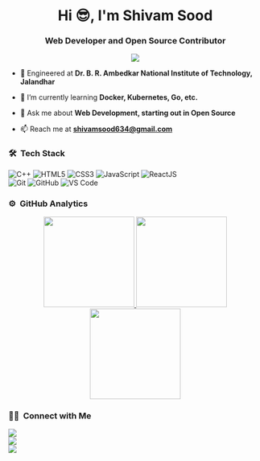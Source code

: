 <h1 align="center">Hi 😎, I'm Shivam Sood</h1>
<h3 align="center">Web Developer and Open Source Contributor</h3>
	
<p align="center">
  <img src="https://visitor-badge.glitch.me/badge?page_id=Shivam-Afa.visitor-badge.issue.1">
</p>

- 🏫 Engineered at **Dr. B. R. Ambedkar National Institute of Technology, Jalandhar**

- 🌱 I’m currently learning **Docker, Kubernetes, Go, etc.**

- 💬 Ask me about **Web Development, starting out in Open Source**

- 📫 Reach me at **shivamsood634@gmail.com**


	
### 🛠 &nbsp;Tech Stack

![C++](https://img.shields.io/badge/C%2B%2B-00599C?style=for-the-badge&logo=c%2B%2B&logoColor=white)
![HTML5](https://img.shields.io/badge/-HTML5-%23E44D27?style=for-the-badge&logo=html5&logoColor=ffffff)
![CSS3](https://img.shields.io/badge/-CSS3-%231572B6?style=for-the-badge&logo=css3)
![JavaScript](https://img.shields.io/badge/-JavaScript-%23F7DF1C?style=for-the-badge&logo=javascript&logoColor=000000&labelColor=%23F7DF1C&color=%23FFCE5A)
![ReactJS](https://img.shields.io/badge/React-20232A?style=for-the-badge&logo=react&logoColor=61DAFB)\
![Git](https://img.shields.io/badge/-Git-%23F05032?style=for-the-badge&logo=git&logoColor=%23ffffff)
![GitHub](https://img.shields.io/badge/-GitHub-181717?style=for-the-badge&logo=github)
![VS Code](http://img.shields.io/badge/-VS%20Code-007ACC?style=for-the-badge&logo=visual-studio-code&logoColor=ffffff)
<br/>

### ⚙️ &nbsp;GitHub Analytics

<p align="center">
<a href="https://github.com/Shivam-Afa">
  <img height="180em" src="https://github-readme-stats-eight-theta.vercel.app/api?username=Shivam-Afa&show_icons=true&theme=algolia&include_all_commits=true&count_private=true"/>
  <img height="180em" src="https://github-readme-stats-eight-theta.vercel.app/api/top-langs/?username=Shivam-Afa&layout=compact&langs_count=8&theme=algolia"/>
  <img height="180em" src="https://github-readme-streak-stats.herokuapp.com/?user=Shivam-Afa&theme=tokyonight"/>	
</a>
</p>

### 🤝🏻 &nbsp;Connect with Me

<p>
<a href="https://www.linkedin.com/in/shivam-sood-66005a1a0/"><img src="https://img.shields.io/badge/-Shivam Sood-0077B5?style=flat&logo=Linkedin&logoColor=white"/></a><br>
<a href="mailto:shivamsood634@gmail.com"><img src="https://img.shields.io/badge/-shivamsood634@gmail.com-D14836?style=flat&logo=Gmail&logoColor=white"></a><br>
<a href="https://twitter.com/SoodX21"><img src="https://img.shields.io/badge/-@SoodX21-1877F2?style=flat&logo=Twitter&logoColor=white"/></a>
</p>
<!-- <p align="center"><img align="center" src="https://github-readme-streak-stats.herokuapp.com/?user=UtkarshMishra12&" alt="UtkarshMishra12" /></p> -->
